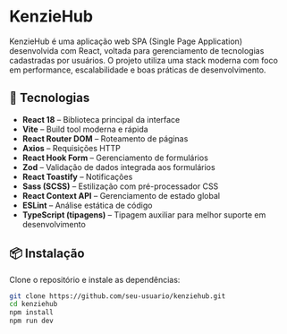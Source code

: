 # KenzieHub

KenzieHub é uma aplicação web SPA (Single Page Application) desenvolvida com React, voltada para gerenciamento de tecnologias cadastradas por usuários. O projeto utiliza uma stack moderna com foco em performance, escalabilidade e boas práticas de desenvolvimento.

## 🚀 Tecnologias

- **React 18** – Biblioteca principal da interface
- **Vite** – Build tool moderna e rápida
- **React Router DOM** – Roteamento de páginas
- **Axios** – Requisições HTTP
- **React Hook Form** – Gerenciamento de formulários
- **Zod** – Validação de dados integrada aos formulários
- **React Toastify** – Notificações
- **Sass (SCSS)** – Estilização com pré-processador CSS
- **React Context API** – Gerenciamento de estado global
- **ESLint** – Análise estática de código
- **TypeScript (tipagens)** – Tipagem auxiliar para melhor suporte em desenvolvimento

## 📦 Instalação

Clone o repositório e instale as dependências:

```bash
git clone https://github.com/seu-usuario/kenziehub.git
cd kenziehub
npm install
npm run dev

